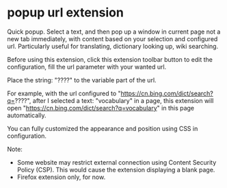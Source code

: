 # popup url extension

Quick popup. Select a text, and then pop up a window in current page not a new tab immediately, with content based on your selection and configured url. Particularly useful for translating, dictionary looking up, wiki searching.

Before using this extension, click this extension toolbar button to edit the configuration, fill the url parameter with your wanted url.

Place the string: "????" to the variable part of the url.

For example, with the url configured to "https://cn.bing.com/dict/search?q=????", after I selected a text: "vocabulary" in a page, this extension will open "https://cn.bing.com/dict/search?q=vocabulary" in this page automatically.

You can fully customized the appearance and position using CSS in configuration.

Note:

* Some website may restrict external connection using Content Security Policy (CSP). This would cause the extension displaying a blank page.
* Firefox extension only, for now.



